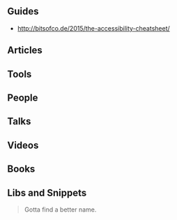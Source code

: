 ## Guides
- http://bitsofco.de/2015/the-accessibility-cheatsheet/

## Articles

## Tools

## People

## Talks

## Videos

## Books

## Libs and Snippets
> Gotta find a better name.
